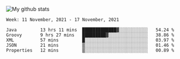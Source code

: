 ![My github stats](https://github-readme-stats.vercel.app/api?username=romvoid95&theme=gruvbox&include_all_commits=true&show_icons=true")

<!--START_SECTION:waka-->
```text
Week: 11 November, 2021 - 17 November, 2021

Java         13 hrs 11 mins  █████████████▓░░░░░░░░░░░   54.24 % 
Groovy       9 hrs 27 mins   █████████▓░░░░░░░░░░░░░░░   38.86 % 
XML          57 mins         █░░░░░░░░░░░░░░░░░░░░░░░░   03.97 % 
JSON         21 mins         ▒░░░░░░░░░░░░░░░░░░░░░░░░   01.46 % 
Properties   12 mins         ▒░░░░░░░░░░░░░░░░░░░░░░░░   00.89 % 
```
<!--END_SECTION:waka-->
